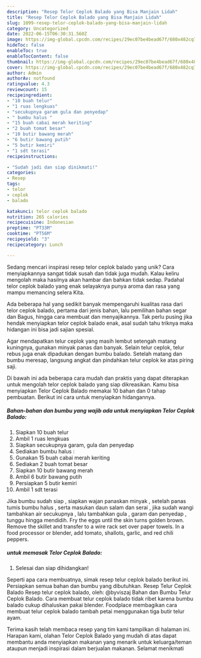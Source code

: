 ```yaml
---
description: "Resep Telor Ceplok Balado yang Bisa Manjain Lidah"
title: "Resep Telor Ceplok Balado yang Bisa Manjain Lidah"
slug: 1099-resep-telor-ceplok-balado-yang-bisa-manjain-lidah
category: Uncategorized
date: 2022-06-15T06:30:31.560Z
image: https://img-global.cpcdn.com/recipes/29ec07be4bead67f/680x482cq70/telor-ceplok-balado-foto-resep-utama.jpg
hideToc: false
enableToc: true
enableTocContent: false
thumbnail: https://img-global.cpcdn.com/recipes/29ec07be4bead67f/680x482cq70/telor-ceplok-balado-foto-resep-utama.jpg
cover: https://img-global.cpcdn.com/recipes/29ec07be4bead67f/680x482cq70/telor-ceplok-balado-foto-resep-utama.jpg
author: Admin
authorAv: notfound
ratingvalue: 4.3
reviewcount: 15
recipeingredient:
- "10 buah telur"
- "1 ruas lengkuas"
- "secukupnya garam gula dan penyedap"
- " bumbu halus "
- "15 buah cabai merah keriting"
- "2 buah tomat besar"
- "10 butir bawang merah"
- "6 butir bawang putih"
- "5 butir kemiri"
- "1 sdt terasi"
recipeinstructions:

- "Sudah jadi dan siap dinikmati!"
categories:
- Resep
tags:
- telor
- ceplok
- balado

katakunci: telor ceplok balado 
nutrition: 265 calories
recipecuisine: Indonesian
preptime: "PT33M"
cooktime: "PT56M"
recipeyield: "3"
recipecategory: Lunch

---
```





Sedang mencari inspirasi resep telor ceplok balado yang unik? Cara menyiapkannya sangat tidak susah dan tidak juga mudah. Kalau keliru mengolah maka hasilnya akan hambar dan bahkan tidak sedap. Padahal telor ceplok balado yang enak selayaknya punya aroma dan rasa yang mampu memancing selera Kita.





Ada beberapa hal yang sedikit banyak mempengaruhi kualitas rasa dari telor ceplok balado, pertama dari jenis bahan, lalu pemilihan bahan segar dan Bagus, hingga cara membuat dan menyajikannya. Tak perlu pusing jika hendak menyiapkan telor ceplok balado enak,      asal sudah tahu triknya maka hidangan ini bisa jadi sajian spesial.














Agar mendapatkan telur ceplok yang masih lembut setengah matang kuningnya, gunakan minyak panas dan banyak. Selain telur ceplok, telur rebus juga enak dipadukan dengan bumbu balado. Setelah matang dan bumbu meresap, langsung angkat dan pindahkan telur ceplok ke atas piring saji.






Di bawah ini ada beberapa cara mudah dan praktis yang dapat diterapkan untuk mengolah telor ceplok balado yang siap dikreasikan. Kamu bisa menyiapkan Telor Ceplok Balado memakai 10 bahan dan 0 tahap pembuatan. Berikut ini cara untuk menyiapkan hidangannya.

<!--inarticleads1-->

##### Bahan-bahan dan bumbu yang wajib ada untuk menyiapkan Telor Ceplok Balado:

1. Siapkan 10 buah telur
1. Ambil 1 ruas lengkuas
1. Siapkan secukupnya garam, gula dan penyedap
1. Sediakan  bumbu halus :
1. Gunakan 15 buah cabai merah keriting
1. Sediakan 2 buah tomat besar
1. Siapkan 10 butir bawang merah
1. Ambil 6 butir bawang putih
1. Persiapkan 5 butir kemiri
1. Ambil 1 sdt terasi


Jika bumbu sudah siap , siapkan wajan panaskan minyak , setelah panas tumis bumbu halus , serta masukan daun salam dan serai , jika sudah wangi tambahkan air secukupnya , lalu tambahkan gula , garam dan penyedap , tunggu hingga mendidih. Fry the eggs until the skin turns golden brown. Remove the skillet and transfer to a wire rack set over paper towels. In a food processor or blender, add tomato, shallots, garlic, and red chili peppers. 

<!--inarticleads2-->

#####  untuk memasak Telor Ceplok Balado:


1. Selesai dan siap dihidangkan!

Seperti apa cara membuatnya, simak resep telur ceplok balado berikut ini. Persiapkan semua bahan dan bumbu yang dibutuhkan. Resep Telur Ceplok Balado Resep telur ceplok balado, oleh: @byviszaj Bahan dan Bumbu Telur Ceplok Balado. Cara membuat telur ceplok balado tidak ribet karena bumbu balado cukup dihaluskan pakai blender. Foodplace membagikan cara membuat telur ceplok balado tambah petai menggunakan tiga butir telur ayam. 

Terima kasih telah membaca resep yang tim kami tampilkan di halaman ini. Harapan kami, olahan Telor Ceplok Balado yang mudah di atas dapat membantu anda menyiapkan makanan yang menarik untuk keluarga/teman ataupun menjadi inspirasi dalam berjualan makanan. Selamat menikmati
